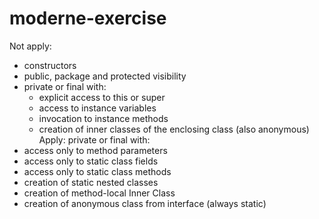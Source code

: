 # moderne-exercise

Not apply:
- constructors
- public, package and protected visibility
- private or final with:
  - explicit access to this or super
  - access to instance variables
  - invocation to instance methods
  - creation of inner classes of the enclosing class (also anonymous)
Apply:
private or final with:
- access only to method parameters
- access only to static class fields
- access only to static class methods
- creation of static nested classes
- creation of method-local Inner Class
- creation of anonymous class from interface (always static)
